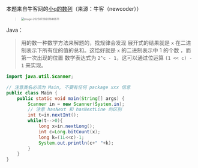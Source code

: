 本题来自牛客网的[小q的数列](https://www.nowcoder.com/practice/8ea1e0d996f64e15961ae42e658a04a7?tpId=386&tags=&title=&difficulty=0&judgeStatus=0&rp=0&sourceUrl=%2Fexam%2Foj)（来源：牛客（newcoder））

> <img src="C:\Users\35543\AppData\Roaming\Typora\typora-user-images\image-20250729201846671.png" alt="image-20250729201846671" style="zoom:50%;" />

Java：

> 用的数一种数学方法来解题的，找规律会发现 展开式的结果就是 `x` 在二进制表示下所有位的值的总和。这恰好就是 `x` 的二进制表示中 1 的个数 ，而第一次出现的位置 数学表达式为 `2^c - 1`，这可以通过位运算 `(1 << c) - 1` 来实现。

```java
import java.util.Scanner;

// 注意类名必须为 Main, 不要有任何 package xxx 信息
public class Main {
    public static void main(String[] args) {
        Scanner in = new Scanner(System.in);
        // 注意 hasNext 和 hasNextLine 的区别
        int t=in.nextInt();
        while(t-->0){
            long x=in.nextLong();
            int c=Long.bitCount(x);
            long k=(1L<<c)-1;
            System.out.println(c+" "+k);
        }
    }
}
```




